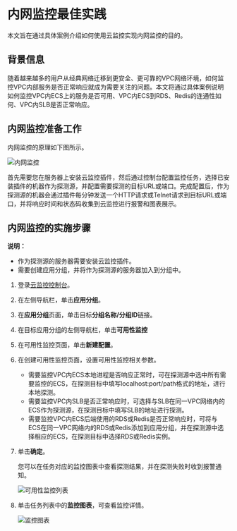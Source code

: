 # 内网监控最佳实践

本文旨在通过具体案例介绍如何使用云监控实现内网监控的目的。

## 背景信息

随着越来越多的用户从经典网络迁移到更安全、更可靠的VPC网络环境，如何监控VPC内部服务是否正常响应就成为需要关注的问题。本文将通过具体案例说明如何监控VPC内ECS上的服务是否可用、VPC内ECS到RDS、Redis的连通性如何、VPC内SLB是否正常响应。

## 内网监控准备工作

内网监控的原理如下图所示。

![内网监控](https://static-aliyun-doc.oss-cn-hangzhou.aliyuncs.com/assets/img/zh-CN/2430287951/p5495.png)

首先需要您在服务器上安装云监控插件，然后通过控制台配置监控任务，选择已安装插件的机器作为探测源，并配置需要探测的目标URL或端口。完成配置后，作为探测源的机器会通过插件每分钟发送一个HTTP请求或Telnet请求到目标URL或端口，并将响应时间和状态码收集到云监控进行报警和图表展示。

## 内网监控的实施步骤

**说明：**

-   作为探测源的服务器需要安装云监控插件。
-   需要创建应用分组，并将作为探测源的服务器加入到分组中。

1.  登录[云监控控制台](https://cms-intl.console.aliyun.com)。
2.  在左侧导航栏，单击**应用分组**。
3.  在**应用分组**页面，单击目标**分组名称/分组ID**链接。
4.  在目标应用分组的左侧导航栏，单击**可用性监控**
5.  在可用性监控页面，单击**新建配置**。
6.  在创建可用性监控页面，设置可用性监控相关参数。
    -   需要监控VPC内ECS本地进程是否响应正常时，可在探测源中选中所有需要监控的ECS，在探测目标中填写localhost:port/path格式的地址，进行本地探测。
    -   需要监控VPC内SLB是否正常响应时，可选择与SLB在同一VPC网络内的ECS作为探测源，在探测目标中填写SLB的地址进行探测。
    -   需要监控VPC内ECS后端使用的RDS或Redis是否正常响应时，可将与ECS在同一VPC网络内的RDS或Redis添加到应用分组，并在探测源中选择相应的ECS，在探测目标中选择RDS或Redis实例。
7.  单击**确定**。

    您可以在任务对应的监控图表中查看探测结果，并在探测失败时收到报警通知。

    ![可用性监控列表](https://static-aliyun-doc.oss-cn-hangzhou.aliyuncs.com/assets/img/zh-CN/3430287951/p5498.png)

8.  单击任务列表中的**监控图表**，可查看监控详情。

    ![监控图表](https://static-aliyun-doc.oss-cn-hangzhou.aliyuncs.com/assets/img/zh-CN/3430287951/p5499.png)


